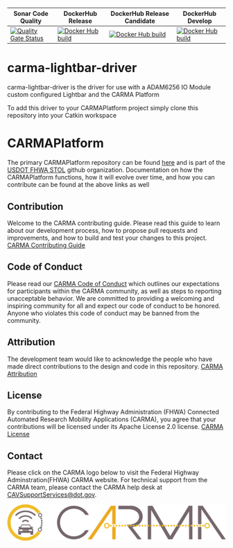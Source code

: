 | Sonar Code Quality | DockerHub Release | DockerHub Release Candidate | DockerHub Develop |
|------|-----|-----|-----|
[![Quality Gate Status](https://sonarcloud.io/api/project_badges/measure?project=usdot-fhwa-stol_carma-lightbar-driver&metric=alert_status)](https://sonarcloud.io/dashboard?id=usdot-fhwa-stol_carma-lightbar-driver) | [![Docker Hub build](https://github.com/usdot-fhwa-stol/carma-lightbar-driver/actions/workflows/dockerhub.yml/badge.svg?branch=carma-system-4.5.0)](https://github.com/usdot-fhwa-stol/carma-lightbar-driver/actions/workflows/dockerhub.yml) | [![Docker Hub build](https://github.com/usdot-fhwa-stol/carma-lightbar-driver/actions/workflows/dockerhub.yml/badge.svg?branch=release%2Flavida)](https://github.com/usdot-fhwa-stol/carma-lightbar-driver/actions/workflows/dockerhub.yml) | [![Docker Hub build](https://github.com/usdot-fhwa-stol/carma-lightbar-driver/actions/workflows/dockerhub.yml/badge.svg?branch=develop)](https://github.com/usdot-fhwa-stol/carma-lightbar-driver/actions/workflows/dockerhub.yml)

# carma-lightbar-driver

carma-lightbar-driver is the driver for use with a ADAM6256 IO Module custom configured Lightbar and the CARMA Platform

To add this driver to your CARMAPlatform project simply clone this repository into your Catkin workspace

# CARMAPlatform
The primary CARMAPlatform repository can be found [here](https://github.com/usdot-fhwa-stol/carma-platform) and is part of the [USDOT FHWA STOL](https://github.com/usdot-fhwa-stol/)
github organization. Documentation on how the CARMAPlatform functions, how it will evolve over time, and how you can contribute can be found at the above links as well

## Contribution
Welcome to the CARMA contributing guide. Please read this guide to learn about our development process, how to propose pull requests and improvements, and how to build and test your changes to this project. [CARMA Contributing Guide](https://github.com/usdot-fhwa-stol/carma-platform/blob/develop/Contributing.md) 

## Code of Conduct 
Please read our [CARMA Code of Conduct](https://github.com/usdot-fhwa-stol/carma-platform/blob/develop/Code_of_Conduct.md) which outlines our expectations for participants within the CARMA community, as well as steps to reporting unacceptable behavior. We are committed to providing a welcoming and inspiring community for all and expect our code of conduct to be honored. Anyone who violates this code of conduct may be banned from the community.

## Attribution
The development team would like to acknowledge the people who have made direct contributions to the design and code in this repository. [CARMA Attribution](https://github.com/usdot-fhwa-stol/carma-platform/blob/develop/ATTRIBUTION.txt) 

## License
By contributing to the Federal Highway Administration (FHWA) Connected Automated Research Mobility Applications (CARMA), you agree that your contributions will be licensed under its Apache License 2.0 license. [CARMA License](https://github.com/usdot-fhwa-stol/carma-platform/blob/develop/docs/License.md) 

## Contact
Please click on the CARMA logo below to visit the Federal Highway Adminstration(FHWA) CARMA website. For technical support from the CARMA team, please contact the CARMA help desk at CAVSupportServices@dot.gov.

[![CARMA Image](https://raw.githubusercontent.com/usdot-fhwa-stol/carma-platform/develop/docs/image/CARMA_icon.png)](https://highways.dot.gov/research/research-programs/operations/CARMA)

